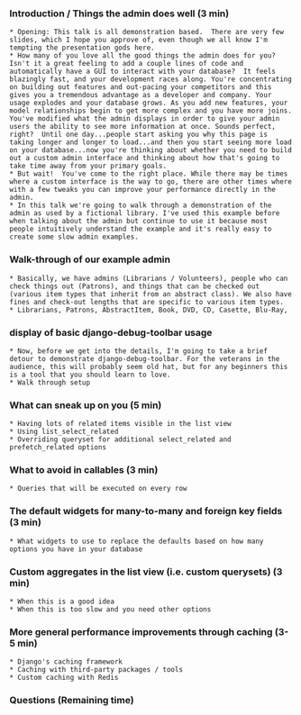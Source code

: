 ### Introduction / Things the admin does well (3 min)

	* Opening: This talk is all demonstration based.  There are very few slides, which I hope you approve of, even though we all know I'm tempting the presentation gods here.
	* How many of you love all the good things the admin does for you? Isn't it a great feeling to add a couple lines of code and automatically have a GUI to interact with your database?  It feels blazingly fast, and your development races along. You're concentrating on building out features and out-pacing your competitors and this gives you a tremendous advantage as a developer and company. Your usage explodes and your database grows. As you add new features, your model relationships begin to get more complex and you have more joins. You've modified what the admin displays in order to give your admin users the ability to see more information at once. Sounds perfect, right?  Until one day...people start asking you why this page is taking longer and longer to load...and then you start seeing more load on your database...now you're thinking about whether you need to build out a custom admin interface and thinking about how that's going to take time away from your primary goals.
	* But wait!  You've come to the right place. While there may be times where a custom interface is the way to go, there are other times where with a few tweaks you can improve your performance directly in the admin.
	* In this talk we're going to walk through a demonstration of the admin as used by a fictional library. I've used this example before when talking about the admin but continue to use it because most people intuitively understand the example and it's really easy to create some slow admin examples.

### Walk-through of our example admin

	* Basically, we have admins (Librarians / Volunteers), people who can check things out (Patrons), and things that can be checked out (various item types that inherit from an abstract class). We also have fines and check-out lengths that are specific to various item types.
	* Librarians, Patrons, AbstractItem, Book, DVD, CD, Casette, Blu-Ray, 

### display of basic django-debug-toolbar usage

	* Now, before we get into the details, I'm going to take a brief detour to demonstrate django-debug-toolbar. For the veterans in the audience, this will probably seem old hat, but for any beginners this is a tool that you should learn to love.
	* Walk through setup 


### What can sneak up on you (5 min)

	* Having lots of related items visible in the list view
	* Using list_select_related
	* Overriding queryset for additional select_related and prefetch_related options

### What to avoid in callables (3 min)

	* Queries that will be executed on every row

### The default widgets for many-to-many and foreign key fields (3 min)

	* What widgets to use to replace the defaults based on how many options you have in your database

### Custom aggregates in the list view (i.e. custom querysets) (3 min)

	* When this is a good idea
	* When this is too slow and you need other options

### More general performance improvements through caching (3-5 min)

	* Django's caching framework
	* Caching with third-party packages / tools
	* Custom caching with Redis

### Questions (Remaining time)